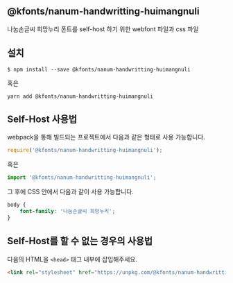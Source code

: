 
@kfonts/nanum-handwritting-huimangnuli
---------------------

나눔손글씨 희망누리 폰트를 self-host 하기 위한 webfont 파일과 css 파일

설치
----

```
$ npm install --save @kfonts/nanum-handwritting-huimangnuli
```

혹은

```
yarn add @kfonts/nanum-handwritting-huimangnuli
```

Self-Host 사용법
---------------

webpack을 통해 빌드되는 프로젝트에서 다음과 같은 형태로 사용 가능합니다.

```js
require('@kfonts/nanum-handwritting-huimangnuli');
```

혹은

```js
import '@kfonts/nanum-handwritting-huimangnuli';
```

그 후에 CSS 안에서 다음과 같이 사용 가능합니다.

```css
body {
    font-family: '나눔손글씨 희망누리';
}
```

Self-Host를 할 수 없는 경우의 사용법
--------------------------------

다음의 HTML을 `<head>` 태그 내부에 삽입해주세요.

```html
<link rel="stylesheet" href="https://unpkg.com/@kfonts/nanum-handwritting-huimangnuli/index.css" />
```

